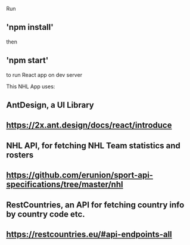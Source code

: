 Run
## 'npm install'
then
## 'npm start'
to run React app on dev server

This NHL App uses:
## AntDesign, a UI Library
## https://2x.ant.design/docs/react/introduce

## NHL API, for fetching NHL Team statistics and rosters
## https://github.com/erunion/sport-api-specifications/tree/master/nhl

## RestCountries, an API for fetching country info by country code etc.
## https://restcountries.eu/#api-endpoints-all
